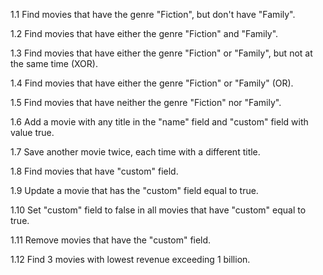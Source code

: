 1.1 Find movies that have the genre "Fiction", but don't have "Family".

1.2 Find movies that have either the genre "Fiction" and "Family".

1.3 Find movies that have either the genre "Fiction" or "Family", but not at the same time (XOR).

1.4 Find movies that have either the genre "Fiction" or "Family" (OR).

1.5 Find movies that have neither the genre "Fiction" nor "Family".

1.6 Add a movie with any title in the "name" field and "custom" field with value true.

1.7 Save another movie twice, each time with a different title.

1.8 Find movies that have "custom" field.

1.9 Update a movie that has the "custom" field equal to true.

1.10 Set "custom" field to false in all movies that have "custom" equal to true.

1.11 Remove movies that have the "custom" field.

1.12 Find 3 movies with lowest revenue exceeding 1 billion.



